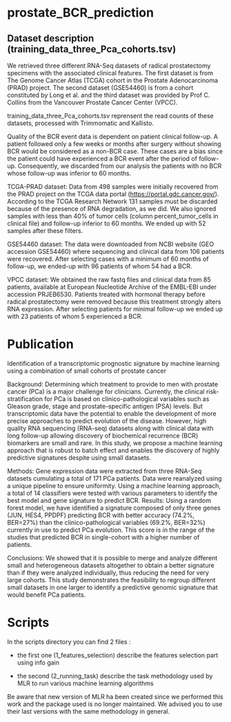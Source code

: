 # prostate_BCR_prediction

## Dataset description (training_data_three_Pca_cohorts.tsv)
We retrieved three different RNA-Seq datasets of radical prostatectomy specimens with the associated clinical features. The first dataset is from The Genome Cancer Atlas (TCGA) cohort in the Prostate Adenocarcinoma (PRAD) project. The second dataset (GSE54460) is from a cohort constituted by Long et al. and the third dataset was provided by Prof C. Collins from the Vancouver Prostate Cancer Center (VPCC).

training_data_three_Pca_cohorts.tsv reprensent the read counts of these datasets, processed with Trimmomatic and Kallisto. 

Quality of the BCR event data is dependent on patient clinical follow-up. A patient followed only a few weeks or months after surgery without showing BCR would be considered as a non-BCR case. These cases are a bias since the patient could have experienced a BCR event after the period of follow-up. Consequently, we discarded from our analysis the patients with no BCR whose follow-up was inferior to 60 months.

TCGA-PRAD dataset: Data from 498 samples were initially recovered from the PRAD project on the TCGA data portal (https://portal.gdc.cancer.gov/). According to the TCGA Research Network 131 samples must be discarded because of the presence of RNA degradation, as we did. We also ignored samples with less than 40% of tumor cells (column percent_tumor_cells in clinical file) and follow-up inferior to 60 months. We ended up with 52 samples after these filters.

GSE54460 dataset: The data were downloaded from NCBI website (GEO accession GSE54460) where sequencing and clinical data from 106 patients were recovered. After selecting cases with a minimum of 60 months of follow-up, we ended-up with 96 patients of whom 54 had a BCR. 

VPCC dataset: We obtained the raw fastq files and clinical data from 85 patients, available at European Nucleotide Archive of the EMBL-EBI under accession PRJEB6530. Patients treated with hormonal therapy before radical prostatectomy were removed because this treatment strongly alters RNA expression. After selecting patients for minimal follow-up we ended up with 23 patients of whom 5 experienced a BCR.


# Publication

Identification of a transcriptomic prognostic signature by machine learning using a combination of small cohorts of prostate cancer

Background: Determining which treatment to provide to men with prostate cancer (PCa) is a major challenge for clinicians. Currently, the clinical risk-stratification for PCa is based on clinico-pathological variables such as Gleason grade, stage and prostate-specific antigen (PSA) levels. But transcriptomic data have the potential to enable the development of more precise approaches to predict evolution of the disease. However, high quality RNA sequencing (RNA-seq) datasets along with clinical data with long follow-up allowing discovery of biochemical recurrence (BCR) biomarkers are small and rare. In this study, we propose a machine learning approach that is robust to batch effect and enables the discovery of highly predictive signatures despite using small datasets.

Methods: Gene expression data were extracted from three RNA-Seq datasets cumulating a total of 171 PCa patients. Data were reanalyzed using a unique pipeline to ensure uniformity. Using a machine learning approach, a total of 14 classifiers were tested with various parameters to identify the best model and gene signature to predict BCR.
Results: Using a random forest model, we have identified a signature composed of only three genes (JUN, HES4, PPDPF) predicting BCR with better accuracy (74.2%, BER=27%) than the clinico-pathological variables (69.2%, BER=32%) currently in use to predict PCa evolution. This score is in the range of the studies that predicted BCR in single-cohort with a higher number of patients. 

Conclusions: We showed that it is possible to merge and analyze different small and heterogeneous datasets altogether to obtain a better signature than if they were analyzed individually, thus reducing the need for very large cohorts. This study demonstrates the feasibility to regroup different small datasets in one larger to identify a predictive genomic signature that would benefit PCa patients.

# Scripts 
In the scripts directory you can find 2 files :

- the first one (1_features_selection) describe the features selection part using info gain

- the second (2_running_task) describe the task methodology used by MLR to run various machine learning algorithms

Be aware that new version of MLR ha been created since we performed this work and the package used is no longer maintained. We advised you to use their last versions with the same methodology in general.
